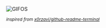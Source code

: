 <div align="justify">
<picture>
    <source media="(prefers-color-scheme: dark)" srcset="https://i.ibb.co/ssWm9t6/output-gif.gif">
    <source media="(prefers-color-scheme: light)" srcset="https://i.ibb.co/ssWm9t6/output-gif.gif">
    <img alt="GIFOS" src="https://i.ibb.co/ssWm9t6/output-gif.gif">
</picture>

<sub><i>inspired from [x0rzavi/github-readme-terminal](https://github.com/x0rzavi/github-readme-terminal)</i></sub>

</div>

<!-- Image deletion URL: https://ibb.co/CVP1KWM/e9e906b259c22d24aa19b311f960f946 -->